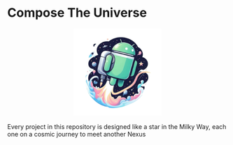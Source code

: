 # Compose The Universe

<p align="center">
  <img width="200" height="200" src="https://github.com/aloptrbl/ComposeTheUniverse/blob/main/assets/icon.png">
</p>


Every project in this repository is designed like a star in the Milky Way, each one on a cosmic journey to meet another Nexus